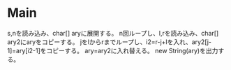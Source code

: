 # Main
s,nを読み込み、char[] aryに展開する。
n回ループし、l,rを読み込み、char[] ary2にaryをコピーする。
jをlからrまでループし、i2=r-j+lを入れ、ary2[j-1]=ary[i2-1]をコピーする。
ary=ary2に入れ替える。
new String(ary)を出力する。
